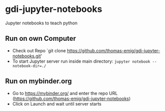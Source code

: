 # gdi-jupyter-notebooks

Jupyter notebooks to teach python

## Run on own Computer

* Check out Repo `git clone https://github.com/thomas-emig/gdi-jupyter-notebooks.git'
* To start Jupyter server run inside main directory: `jupyter notebook --notebook-dir=./`

## Run on mybinder.org

* Go to https://mybinder.org/ and enter the repo URL (https://github.com/thomas-emig/gdi-jupyter-notebooks)
* Click on Launch and wait until server starts

 
